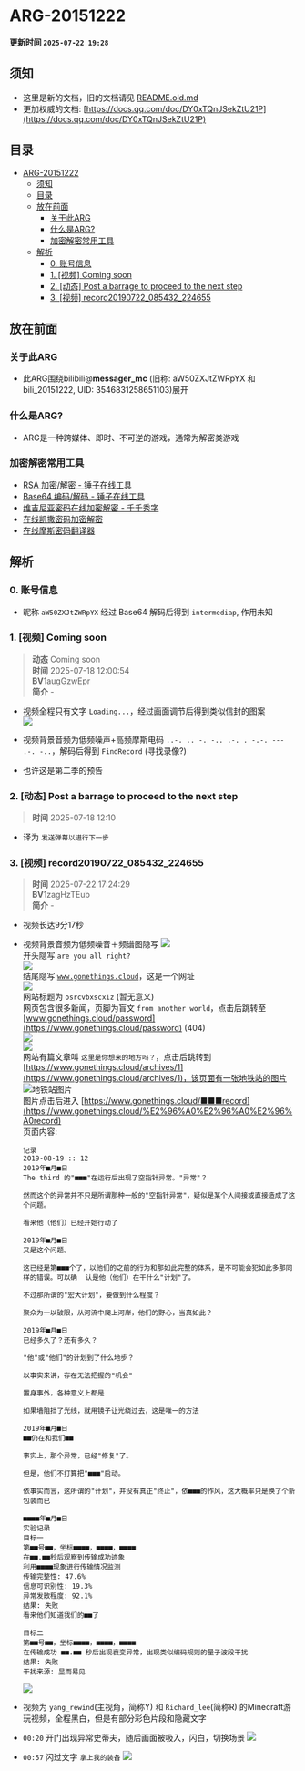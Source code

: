 # ARG-20151222

**更新时间 `2025-07-22 19:28`**

## 须知
- 这里是新的文档，旧的文档请见 [README.old.md](README.old.md)
- 更加权威的文档: [https://docs.qq.com/doc/DY0xTQnJSekZtU21P](https://docs.qq.com/doc/DY0xTQnJSekZtU21P)
  
## 目录
- [ARG-20151222](#arg-20151222)
  - [须知](#须知)
  - [目录](#目录)
  - [放在前面](#放在前面)
    - [关于此ARG](#关于此arg)
    - [什么是ARG?](#什么是arg)
    - [加密解密常用工具](#加密解密常用工具)
  - [解析](#解析)
    - [0. 账号信息](#0-账号信息)
    - [1. \[视频\] Coming soon](#1-视频-coming-soon)
    - [2. \[动态\] Post a barrage to proceed to the next step](#2-动态-post-a-barrage-to-proceed-to-the-next-step)
    - [3. \[视频\] record20190722\_085432\_224655](#3-视频-record20190722_085432_224655)

## 放在前面
### 关于此ARG
- 此ARG围绕bilibili@**messager_mc** (旧称: aW50ZXJtZWRpYX 和 bili_20151222, UID: 3546831258651103)展开

### 什么是ARG?
- ARG是一种跨媒体、即时、不可逆的游戏，通常为解密类游戏

### 加密解密常用工具
- [RSA 加密/解密 - 锤子在线工具](https://www.toolhelper.cn/AsymmetricEncryption/RSA)
- [Base64 编码/解码 - 锤子在线工具](https://www.toolhelper.cn/EncodeDecode/Base64)
- [维吉尼亚密码在线加密解密 - 千千秀字](https://www.qqxiuzi.cn/bianma/weijiniyamima.php)
- [在线凯撒密码加密解密](https://www.lddgo.net/encrypt/caesar-cipher)
- [在线摩斯密码翻译器](https://www.lddgo.net/encrypt/morse)

## 解析
### 0. 账号信息
- 昵称 `aW50ZXJtZWRpYX` 经过 Base64 解码后得到 `intermediap`, 作用未知

### 1. [视频] Coming soon
> **动态** Coming soon  
> **时间** 2025-07-18 12:00:54  
> **BV**1augGzwEpr  
> **简介** -

- 视频全程只有文字 `Loading...`，经过画面调节后得到类似信封的图案  
  ![](img/2/v1.png)

- 视频背景音频为低频噪声+高频摩斯电码 `..-. .. -. -.. .-. . -.-. --- .-. -..`，解码后得到 `FindRecord` (寻找录像?)
  
- 也许这是第二季的预告

### 2. [动态] Post a barrage to proceed to the next step
> **时间** 2025-07-18 12:10

- 译为 `发送弹幕以进行下一步`

### 3. [视频] record20190722_085432_224655
> **时间** 2025-07-22 17:24:29  
> **BV**1zagHzTEub  
> **简介** -

- 视频长达9分17秒
- 视频背景音频为低频噪音＋频谱图隐写
  ![](img/2/v3.2.png)  
  开头隐写 `are you all right?`  
  ![](img/2/v3.1.png)  
  结尾隐写 [`www.gonethings.cloud`](https://www.gonethings.cloud)，这是一个网址  
  ![](img/2/v3.3.png)  
  网站标题为 `osrcvbxscxiz` (暂无意义)  
  网页包含很多新闻，页脚为盲文 `from another world`，点击后跳转至 [www.gonethings.cloud/password](https://www.gonethings.cloud/password) (404)  
  ![](img/2/v3.4.png)  
  ![](img/2/v3.5.png)  
  网站有篇文章叫 `这里是你想来的地方吗？`，点击后跳转到 [https://www.gonethings.cloud/archives/1](https://www.gonethings.cloud/archives/1)，该页面有一张地铁站的图片  
  ![地铁站图片](https://www.gonethings.cloud/upload/thumbnails/2025/w1600/1.png)  
  图片点击后进入 [https://www.gonethings.cloud/■■■record](https://www.gonethings.cloud/%E2%96%A0%E2%96%A0%E2%96%A0record)  
  页面内容:
  ```
  记录
  2019-08-19 :: 12
  2019年■月■日
  The third 的"■■■"在运行后出现了空指针异常。"异常"？
  
  然而这个的异常并不只是所谓那种一般的"空指针异常"，疑似是某个人间接或直接造成了这个问题。
  
  看来他（他们）已经开始行动了
  
  2019年■月■日
  又是这个问题。
  
  这已经是第■■■个了，以他们的之前的行为和那如此完整的体系，是不可能会犯如此多那同样的错误。可以确  认是他（他们）在干什么"计划"了。
  
  不过那所谓的"宏大计划"，要做到什么程度？
  
  聚众为一以破限，从河流中爬上河岸，他们的野心，当真如此？
  
  2019年■月■日
  已经多久了？还有多久？
  
  "他"或"他们"的计划到了什么地步？
  
  以事实来讲，存在无法把握的"机会"
  
  置身事外，各种意义上都是
  
  如果墙阻挡了光线，就用镜子让光绕过去，这是唯一的方法
  
  2019年■月■日
  ■■仍在和我们■■
  
  事实上，那个异常，已经"修复"了。
  
  但是，他们不打算把"■■■"启动。
  
  依事实而言，这所谓的"计划"，并没有真正"终止"，依■■■的作风，这大概率只是换了个新包装而已
  
  ■■■■年■月■日
  实验记录
  目标一
  第■■号■■，坐标■■■■，■■■■，■■■■
  在■■.■■秒后观察到传输成功迹象
  利用■■■■现象进行传输情况监测
  传输完整性: 47.6%
  信息可识别性: 19.3%
  异常发散程度: 92.1%
  结果: 失败
  看来他们知道我们的■■了
  
  目标二
  第■■号■■，坐标■■■■，■■■■，■■■■
  在传输成功 ■■.■■ 秒后出现衰变异常，出现类似编码规则的量子波段干扰
  结果: 失败
  干扰来源: 显而易见
  ```
  ![](img/2/v3.8.png)

- 视频为 `yang_rewind`(主视角，简称Y) 和 `Richard_lee`(简称R) 的Minecraft游玩视频，全程黑白，但是有部分彩色片段和隐藏文字
- `00:20` 开门出现异常史蒂夫，随后画面被吸入，闪白，切换场景
  ![](img/2/v3.6.png)
- `00:57` 闪过文字 `拿上我的装备`
  ![](img/2/v3.7.png)